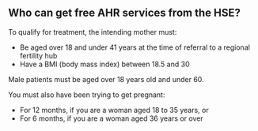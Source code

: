 ##  Who can get free AHR services from the HSE?

To qualify for treatment, the intending mother must:

  * Be aged over 18 and under 41 years at the time of referral to a regional fertility hub 
  * Have a BMI (body mass index) between 18.5 and 30 

Male patients must be aged over 18 years old and under 60.

You must also have been trying to get pregnant:

  * For 12 months, if you are a woman aged 18 to 35 years, or 
  * For 6 months, if you are a woman aged 36 years or over 
